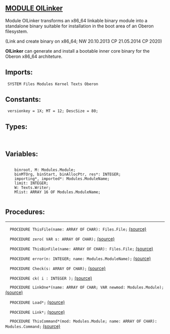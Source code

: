 
## [MODULE OILinker](https://github.com/io-core/Build/blob/main/OILinker.Mod)
Module OILinker transforms an x86_64 linkable binary module into a standalone binary suitable for installation in the boot area of an Oberon filesystem.
    
    
(Link and create binary on x86_64; NW 20.10.2013 CP 21.05.2014 CP 2020)
    
**OILinker** can generate and install a bootable inner core binary for the Oberon x86_64 architeture.
  

  ## Imports:
` SYSTEM Files Modules Kernel Texts Oberon`

## Constants:
```
 versionkey = 1X; MT = 12; DescSize = 80;

```
## Types:
```


```
## Variables:
```
 
    binroot, M: Modules.Module;
    binMTOrg, binStart, binAllocPtr, res*: INTEGER;
    importing*, imported*: Modules.ModuleName;
    limit: INTEGER;
    W: Texts.Writer;
    Mlist: ARRAY 16 OF Modules.ModuleName;
 

```
## Procedures:
---

`  PROCEDURE ThisFile(name: ARRAY OF CHAR): Files.File;` [(source)](https://github.com/io-orig/System/blob/main/OILinker.Mod#L28)


`  PROCEDURE zero( VAR s: ARRAY OF CHAR);` [(source)](https://github.com/io-orig/System/blob/main/OILinker.Mod#L37)


`  PROCEDURE ThisBinFile(name: ARRAY OF CHAR): Files.File;` [(source)](https://github.com/io-orig/System/blob/main/OILinker.Mod#L44)


`  PROCEDURE error(n: INTEGER; name: Modules.ModuleName);` [(source)](https://github.com/io-orig/System/blob/main/OILinker.Mod#L54)


`  PROCEDURE Check(s: ARRAY OF CHAR);` [(source)](https://github.com/io-orig/System/blob/main/OILinker.Mod#L58)


`  PROCEDURE ck( i : INTEGER );` [(source)](https://github.com/io-orig/System/blob/main/OILinker.Mod#L69)


`  PROCEDURE LinkOne*(name: ARRAY OF CHAR; VAR newmod: Modules.Module);` [(source)](https://github.com/io-orig/System/blob/main/OILinker.Mod#L85)


`  PROCEDURE Load*;` [(source)](https://github.com/io-orig/System/blob/main/OILinker.Mod#L242)


`  PROCEDURE Link*;` [(source)](https://github.com/io-orig/System/blob/main/OILinker.Mod#L247)


`  PROCEDURE ThisCommand*(mod: Modules.Module; name: ARRAY OF CHAR): Modules.Command;` [(source)](https://github.com/io-orig/System/blob/main/OILinker.Mod#L312)

